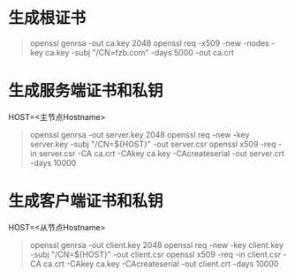 # 生成根证书
> openssl genrsa -out ca.key 2048
> openssl req -x509 -new -nodes -key ca.key -subj "/CN=fzb.com" -days 5000 -out ca.crt

# 生成服务端证书和私钥
HOST=<主节点Hostname>     
> openssl genrsa -out server.key 2048
> openssl req -new -key server.key -subj "/CN=${HOST}" -out server.csr
> openssl x509 -req -in server.csr -CA ca.crt -CAkey ca.key -CAcreateserial -out server.crt -days 10000

# 生成客户端证书和私钥
HOST=<从节点Hostname>
> openssl genrsa -out client.key 2048
> openssl req -new -key client.key -subj "/CN=${HOST}" -out client.csr
> openssl x509 -req -in client.csr -CA ca.crt -CAkey ca.key -CAcreateserial -out client.crt -days 10000
